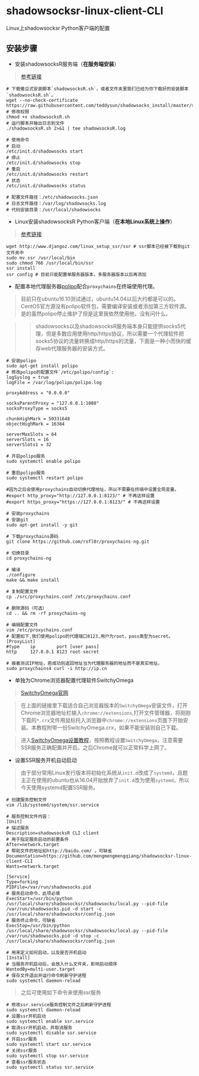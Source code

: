 # shadowsocksr-linux-client-CLI
Linux上shadowsocksr Python客户端的配置

## 安装步骤

* 安装shadowsocksR服务端（**在服务端安装**）

> [参考链接](https://shadowsocks.be/9.html)

    # 下载傻瓜式安装脚本`shadowsocksR.sh`，或者文件夹里我们已经为你下载好的安装脚本`shadowsocksR.sh`。
    wget --no-check-certificate https://raw.githubusercontent.com/teddysun/shadowsocks_install/master/shadowsocksR.sh
    # 修改权限
    chmod +x shadowsocksR.sh
    # 运行脚本并输出日志到文件
    ./shadowsocksR.sh 2>&1 | tee shadowsocksR.log

    # 使用命令
    # 启动
    /etc/init.d/shadowsocks start
    # 停止
    /etc/init.d/shadowsocks stop
    # 重启
    /etc/init.d/shadowsocks restart
    # 状态
    /etc/init.d/shadowsocks status

    # 配置文件路径：/etc/shadowsocks.json
    # 日志文件路径：/var/log/shadowsocks.log
    # 代码安装目录：/usr/local/shadowsocks

* Linux安装shadowsocksR Python客户端（**在本地Linux系统上操作**）

> [参考链接](https://www.djangoz.com/2017/08/16/linux_setup_ssr/)

    wget http://www.djangoz.com/linux_setup_ssr/ssr # ssr脚本已经被下载到git文件夹中
    sudo mv ssr /usr/local/bin
    sudo chmod 766 /usr/local/bin/ssr
    ssr install
    ssr config # 目前只能配置单服务器版本，多服务器版本以后再添加

* 配置本地代理服务器[polipo](https://wiki.archlinux.org/index.php/Polipo_(%E7%AE%80%E4%BD%93%E4%B8%AD%E6%96%87))配合`proxychains`在终端使用代理。

> 目前只在ubuntu16.10测试通过，ubuntu14.04以后大约都是可以的。CentOS官方源没有polipo软件包，需要编译安装或者添加第三方软件源。是的虽然polipo停止维护了但是这里我依然使用他，没有问什么。
	
>> shadowsocks以及shadowsocksR服务端本身只能提供socks5代理，但是多数应用使用http/https协议，所以需要一个代理软件把socks5协议的流量转换成http/https的流量，下面是一种小而快的缓存web代理服务器的安装方式。

    # 安装polipo
    sudo apt-get install polipo
    # 修改polipo的配置文件`/etc/polipo/config`:
    logSyslog = true
    logFile = /var/log/polipo/polipo.log
 
    proxyAddress = "0.0.0.0"

    socksParentProxy = "127.0.0.1:1080"
    socksProxyType = socks5

    chunkHighMark = 50331648
    objectHighMark = 16384

    serverMaxSlots = 64
    serverSlots = 16
    serverSlots1 = 32

    # 开启polipo服务
    sudo systemctl enable polipo

    # 重启polipo服务
    sudo systemctl restart polipo

    #因为之后会使用proxychains自动切换代理地址，所以不需要在终端中设置全局变量。
    #export http_proxy="http://127.0.0.1:8123/" # 不再这样设置
    #export https_proxy="https://127.0.0.1:8123/" # 不再这样设置

    # 安装proxychains
    # 安装git
    sudo apt-get install -y git

    # 下载proxychains源码
    git clone https://github.com/rofl0r/proxychains-ng.git
    
    # 切换目录
    cd proxychains-ng

    # 编译
    ./configure
    make && make install

    # 复制配置文件
    cp ./src/proxychains.conf /etc/proxychains.conf

    # 删除源码（可选）
    cd .. && rm -rf proxychains-ng

    # 编辑配置文件
    vim /etc/proxychains.conf
    # 配置如下,我们使用polipo的代理端口8123,用户为root，pass类型为secret。
    [ProxyList]
    #type    ip        port [user pass]
    http     127.0.0.1 8123 root secret
    
    # 接着测试IP地址，若成功则返回地址当为代理服务器的地址而不是真实地址。
    sudo proxychains4 curl -i http://ip.cn

* 单独为Chrome浏览器配置代理软件SwitchyOmega

> [SwitchyOmega官网](https://www.switchyomega.com)

> 在上面的链接里下载适合自己浏览器版本的`SwitchyOmega`安装文件，打开Chrome浏览器地址栏输入`chrome://extensions`,打开文件管理器，将刚刚下载的`*.crx`文件用鼠标托入浏览器中`chrome://extensions`页面下开始安装。本教程附带一份SwitchyOmega.crx，如果不能安装则自己下载。

> 进入[SwitchyOmega设置教程](https://www.switchyomega.com/settings.html)，按照教程设置`SwitchyOmega`，注意需要SSR服务正确配置并开启。之后Chrome就可以正常科学上网了。

* 设置SSR服务开机自动启动

> 由于部分常用Linux发行版本将初始化系统从`init.d`改成了`systemd`，且题主正在使用的ubuntu也从16.04开始放弃了`init.d`改为使用`systemd`，所以今天使用systemd配置SSR服务。

    # 创建服务控制文件
    vim /lib/systemd/system/ssr.service
    
    # 服务控制文件内容：
    [Unit]
    # 描述服务
    Description=shadowsocksR CLI client
    # 用于指定服务启动的前置条件 
    After=network.target
    # 帮助文件的地址如http://baidu.com/ ，可缺省
    Documentation=https://github.com/mengmengmengqiang/shadowsocksr-linux-client-CLI
    Wants=network.target

    [Service]
    Type=forking
    PIDFile=/var/run/shadowsocks.pid
    # 服务启动命令，此项必填
    ExecStart=/usr/bin/python /usr/local/share/shadowsocksr/shadowsocks/local.py --pid-file /var/run/shadowsocks.pid -d start -c /usr/local/share/shadowsocksr/config.json
    # 服务终止命令，可缺省
    ExecStop=/usr/bin/python /usr/local/share/shadowsocksr/shadowsocks/local.py --pid-file /var/run/shadowsocks.pid -d stop -c /usr/local/share/shadowsocksr/config.json
    
    # 用来定义如何启动，以及是否开机启动
    [Install]
    # 当服务开机启动后，会放入什么文件夹，影响启动顺序
    WantedBy=multi-user.target
    # 保存文件退出并运行命令刷新守护进程
    sudo systemctl daemon-reload

> 之后可使用如下命令来使用ssr服务

    # 修改ssr.service服务控制文件之后刷新守护进程
    sudo systemctl daemon-reload
    # 设置ssr开机启动
    sudo systemctl enable ssr.service
    # 取消ssr开机启动，并取消服务
    sudo systemctl disable ssr.service
    # 开启ssr服务
    sudo systemctl start ssr.service
    # 关闭ssr服务
    sudo systemctl stop ssr.service
    # 查看ssr服务状态
    sudo systemctl status ssr.service
